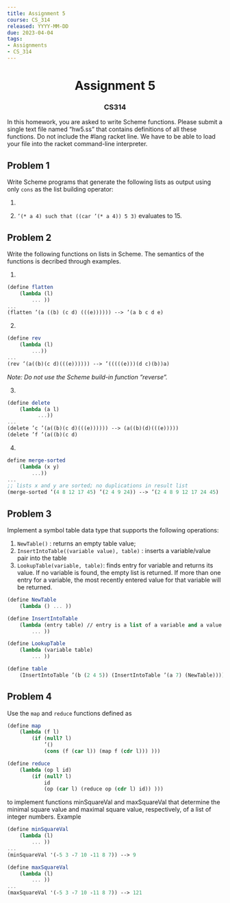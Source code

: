 ```yaml
---
title: Assignment 5
course: CS_314
released: YYYY-MM-DD
due: 2023-04-04
tags:
- Assignments
- CS_314
---
```

<center><h1>Assignment 5</h1></center>
<center><h3>CS314</h3></center>

In this homework, you are asked to write Scheme functions. Please submit a single text file named “hw5.ss” that contains definitions of all these functions. Do not include the \#lang racket line. We have to be able to load your file into the racket command-line interpreter.

## Problem 1
Write Scheme programs that generate the following lists as output using only `cons` as the list building operator:

1. ```’(a (b c) d ((e f) (g)))
2. ```’(* a 4) such that ((car ’(* a 4)) 5 3)``` evaluates to 15.

## Problem 2
Write the following functions on lists in Scheme. The semantics of the functions is decribed through examples.

1. 
```scheme
(define flatten  
	(lambda (l)  
		... ))  
...  
(flatten ’(a ((b) (c d) (((e)))))) --> ’(a b c d e)
```

2. 
```scheme
(define rev  
	(lambda (l)  
		...))  
...  
(rev ’(a((b)(c d)(((e)))))) --> ’(((((e)))(d c)(b))a)
```
*Note: Do not use the Scheme build-in function ”reverse”.*

3. 
```scheme
(define delete  
	(lambda (a l)
		  ...))  
...  
(delete ’c ’(a((b)(c d)(((e)))))) --> (a((b)(d)(((e)))))  
(delete ’f ’(a((b)(c d)                                                                                                                                                                                                 (((e)))))) --> (a((b)(c d)(((e)))))
```

4. 
```scheme
define merge-sorted
	(lambda (x y)
		...))
...
;; lists x and y are sorted; no duplications in result list
(merge-sorted ’(4 8 12 17 45) ’(2 4 9 24)) --> ’(2 4 8 9 12 17 24 45)
```

## Problem 3
Implement a symbol table data type that supports the following operations:
1. `NewTable()` : returns an empty table value;
2. `InsertIntoTable((variable value), table)` : inserts a variable/value pair into the table
3. `LookupTable(variable, table)`: finds entry for variable and returns its value. If no variable is found, the empty list is returned. If more than one entry for a variable, the most recently entered value for that variable will be returned.

```scheme
(define NewTable  
	(lambda () ... ))
```

```scheme
(define InsertIntoTable  
	(lambda (entry table) // entry is a list of a variable and a value  
		... ))  
```

```scheme
(define LookupTable  
	(lambda (variable table)  
		... ))  
```

```scheme
(define table  
	(InsertIntoTable ’(b (2 4 5)) (InsertIntoTable ’(a 7) (NewTable))))
```

## Problem 4
Use the `map` and `reduce` functions defined as

```scheme
(define map  
	(lambda (f l)  
		(if (null? l)  
			’()  
			(cons (f (car l)) (map f (cdr l))) )))
```

```scheme
(define reduce  
	(lambda (op l id)  
		(if (null? l)  
			id  
			(op (car l) (reduce op (cdr l) id)) )))
```

to implement functions minSquareVal and maxSquareVal that determine the minimal square value and maximal square value, respectively, of a list of integer numbers. Example

```scheme
(define minSquareVal  
	(lambda (l)  
		... ))
...
(minSquareVal '(-5 3 -7 10 -11 8 7)) --> 9
```

```scheme
(define maxSquareVal  
	(lambda (l)  
		... ))  
...  
(maxSquareVal '(-5 3 -7 10 -11 8 7)) --> 121
```
